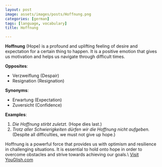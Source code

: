 ```yaml
---
layout: post
image: assets/images/posts/Hoffnung.png
categories: [german]
tags: [language, vocabulary]
title: Hoffnung

---
```


**Hoffnung** (Hope) is a profound and uplifting feeling of desire and expectation for a certain thing to happen. It is a positive emotion that gives us motivation and helps us navigate through difficult times.

**Opposites**: 
- Verzweiflung (Despair)
- Resignation (Resignation)

**Synonyms**: 
- Erwartung (Expectation)
- Zuversicht (Confidence)

**Examples**: 
1. *Die Hoffnung stirbt zuletzt.* (Hope dies last.)
2. *Trotz aller Schwierigkeiten dürfen wir die Hoffnung nicht aufgeben.* (Despite all difficulties, we must not give up hope.)

Hoffnung is a powerful force that provides us with optimism and resilience in challenging situations. It is essential to hold onto hope in order to overcome obstacles and strive towards achieving our goals.\ <a id="yg-widget-0" class="youglish-widget" data-query="Hoffnung" data-lang="german" data-components="8412" data-auto-start="0" data-bkg-color="theme_light" data-title="How%20to%20pronounce%20Hoffnung%20in%20German"  rel="nofollow" href="https://youglish.com">Visit YouGlish.com</a><script async src="https://youglish.com/public/emb/widget.js" charset="utf-8"></script>